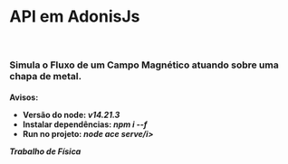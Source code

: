 # API em AdonisJs
<br/>
<h3>Simula o Fluxo de um Campo Magnético atuando sobre uma chapa de metal.</h3>
<h4>Avisos: </4>
<ul>
  <li>
    Versão do node: <i>v14.21.3</i>
  </li>
  <li>
    Instalar dependências: <i>npm i --f</i>
  </li>
  <li>
    Run no projeto: <i>node ace serve/i>
  </li>
</ul>
Trabalho de Física
